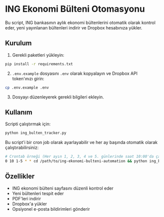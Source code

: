 # ING Ekonomi Bülteni Otomasyonu

Bu script, ING bankasının aylık ekonomi bültenlerini otomatik olarak kontrol eder, yeni yayınlanan bültenleri indirir ve Dropbox hesabınıza yükler.

## Kurulum

1. Gerekli paketleri yükleyin:

```bash
pip install -r requirements.txt
```

2. `.env.example` dosyasını `.env` olarak kopyalayın ve Dropbox API token'ınızı girin:

```bash
cp .env.example .env
```

3. Dosyayı düzenleyerek gerekli bilgileri ekleyin.

## Kullanım

Scripti çalıştırmak için:

```bash
python ing_bulten_tracker.py
```

Bu script'i bir cron job olarak ayarlayabilir ve her ay başında otomatik olarak çalıştırabilirsiniz:

```bash
# Crontab örneği (Her ayın 1, 2, 3, 4 ve 5. günlerinde saat 10:00'da çalıştır)
0 10 1-5 * * cd /path/to/ing-ekonomi-bulteni-automation && python ing_bulten_tracker.py
```

## Özellikler

- ING ekonomi bülteni sayfasını düzenli kontrol eder
- Yeni bültenleri tespit eder
- PDF'leri indirir
- Dropbox'a yükler
- Opsiyonel e-posta bildirimleri gönderir